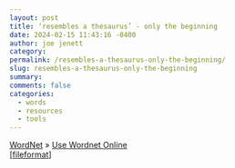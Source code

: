 ```yaml
---
layout: post
title: ‘resembles a thesaurus’ - only the beginning
date: 2024-02-15 11:43:16 -0400
author: joe jenett
category: 
permalink: /resembles-a-thesaurus-only-the-beginning/
slug: resembles-a-thesaurus-only-the-beginning
summary: 
comments: false
categories:
  - words
  - resources
  - tools
---
```

<a title="WordNet" href="https://wordnet.princeton.edu/">WordNet</a> &raquo; <a title="WordNet Search - 3.1" href="http://wordnetweb.princeton.edu/perl/webwn">Use Wordnet Online</a><br>[<a href="https://pinboard.in/u:fileformat">fileformat</a>]

<a href="https://brid.gy/publish/mastodon"></a>